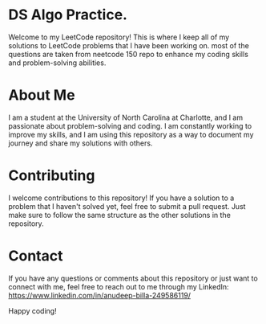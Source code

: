 
# DS Algo Practice.
Welcome to my LeetCode repository! This is where I keep all of my solutions to LeetCode problems that I have been working on. most of the questions are taken from  neetcode 150 repo to enhance my coding skills and problem-solving abilities.

# About Me
I am a student at the University of North Carolina at Charlotte, and I am passionate about problem-solving and coding. I am constantly working to improve my skills, and I am using this repository as a way to document my journey and share my solutions with others.

# Contributing
I welcome contributions to this repository! If you have a solution to a problem that I haven't solved yet, feel free to submit a pull request. Just make sure to follow the same structure as the other solutions in the repository.

# Contact
If you have any questions or comments about this repository or just want to connect with me, feel free to reach out to me through my LinkedIn: https://www.linkedin.com/in/anudeep-billa-249586119/

Happy coding!
